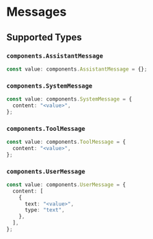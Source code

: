 # Messages


## Supported Types

### `components.AssistantMessage`

```typescript
const value: components.AssistantMessage = {};
```

### `components.SystemMessage`

```typescript
const value: components.SystemMessage = {
  content: "<value>",
};
```

### `components.ToolMessage`

```typescript
const value: components.ToolMessage = {
  content: "<value>",
};
```

### `components.UserMessage`

```typescript
const value: components.UserMessage = {
  content: [
    {
      text: "<value>",
      type: "text",
    },
  ],
};
```

